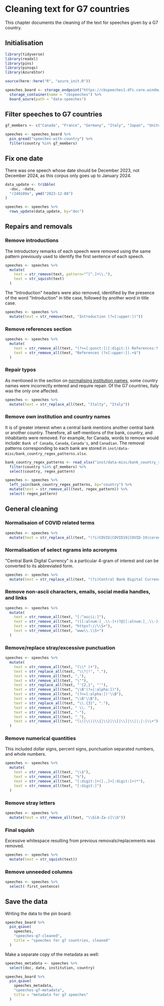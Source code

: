 

# Cleaning text for G7 countries

This chapter documents the cleaning of the text for speeches given by a G7 country.

## Initialisation


```r
library(tidyverse)
library(readxl)
library(pins)
library(pinsqs)
library(AzureStor)

source(here::here("R", "azure_init.R"))

speeches_board <- storage_endpoint("https://cbspeeches1.dfs.core.windows.net/", token=token) %>%
  storage_container(name = "cbspeeches") %>%
  board_azure(path = "data-speeches")
```

## Filter speeches to G7 countries


```r
g7_members <- c("Canada", "France", "Germany", "Italy", "Japan", "United Kingdom", "United States")

speeches <- speeches_board %>%
  pin_qread("speeches-with-country") %>%
  filter(country %in% g7_members)
```

## Fix one date

There was one speech whose date should be December 2023, not December 2024, as this corpus only goes
up to January 2024.


```r
data_update <- tribble(
  ~doc, ~date,
  "r240109a", ymd("2023-12-08")
)

speeches <- speeches %>%
  rows_update(data_update, by="doc")
```

## Repairs and removals

### Remove introductions

The introductory remarks of each speech were removed using the same pattern previously used to
identify the first sentence of each speech.


```r
speeches <- speeches %>%
  mutate(
    text = str_remove(text, pattern="^[^.]+\\."),
    text = str_squish(text)
  )
```

The "Introduction" headers were also removed, identified by the presence of the word "Introduction"
in title case, followed by another word in title case.


```r
speeches <- speeches %>%
  mutate(text = str_remove(text, "Introduction (?=[:upper:])"))
```

### Remove references section


```r
speeches <- speeches %>%
  mutate(
    text = str_remove_all(text, "(?<=[:punct:]|[:digit:]) References:? .+$"),
    text = str_remove_all(text, "References (?=[:upper:]).+$")
  )
```

### Repair typos

As mentioned in the section on [normalising institution names](#normalise-institution-names), some
country names were incorrectly entered and require repair. Of the G7 countries, Italy was the only
one affected.


```r
speeches <- speeches %>%
  mutate(text = str_replace_all(text, "Italty", "Italy"))
```

### Remove own institution and country names

It is of greater interest when a central bank mentions another central bank or another country.
Therefore, all self-mentions of the bank, country, and inhabitants were removed. For example, for
Canada, words to remove would include: `Bank of Canada`, `Canada`, `Canada's`, and `Canadian`. The
removal patterns corresponding to each bank are stored in
`inst/data-misc/bank_country_regex_patterns.xlsx`.


```r
bank_country_regex_patterns <- read_xlsx("inst/data-misc/bank_country_regex_patterns.xlsx") %>%
  filter(country %in% g7_members) %>%
  select(country, regex_pattern)

speeches <- speeches %>%
  left_join(bank_country_regex_patterns, by="country") %>%
  mutate(text = str_remove_all(text, regex_pattern)) %>%
  select(-regex_pattern)
```

## General cleaning

### Normalisaion of COVID related terms


```r
speeches <- speeches %>%
  mutate(text = str_replace_all(text, "(?i)COVID|COVID19|COVID-19|coronavirus", "COVID"))
```

### Normalisation of select ngrams into acronyms

"Central Bank Digital Currency" is a particular 4-gram of interest and can be converted to its
abbreviated form.


```r
speeches <- speeches %>%
  mutate(text = str_replace_all(text, "(?i)Central Bank Digital Currency", "CBDC"))
```

### Remove non-ascii characters, emails, social media handles, and links


```r
speeches <- speeches %>%
  mutate(
    text = str_remove_all(text, "[:^ascii:]"),
    text = str_remove_all(text, "([[:alnum:]_.\\-]+)?@[[:alnum:]_.\\-]+"),
    text = str_remove_all(text, "https?://\\S+"),
    text = str_remove_all(text, "www\\.\\S+")
  )
```

### Remove/replace stray/excessive punctuation


```r
speeches <- speeches %>%
  mutate(
    text = str_remove_all(text, "(\\* )+"),
    text = str_replace_all(text, "\\?|!", "."),
    text = str_remove_all(text, ","),
    text = str_remove_all(text, "\""),
    text = str_replace_all(text, "'{2,}", "'"),
    text = str_remove_all(text, "\\B'(?=[:alpha:])"),
    text = str_remove_all(text, "(?<=[:alpha:])'\\B"),
    text = str_remove_all(text, "\\B'\\B"),
    text = str_replace_all(text, "\\.{3}", "."),
    text = str_remove_all(text, " \\. "),
    text = str_remove_all(text, "-"),
    text = str_remove_all(text, "_"),
    text = str_remove_all(text, "\\(|\\)|\\{|\\}|\\[|\\]|\\||;|:|\\+")
  )
```

### Remove numerical quantities

This included dollar signs, percent signs, punctuation separated numbers, and whole numbers.


```r
speeches <- speeches %>%
  mutate(
    text = str_remove_all(text, "\\$"),
    text = str_remove_all(text, "%"),
    text = str_remove_all(text, "[:digit:]+([.,]+[:digit:]+)*"),
    text = str_remove_all(text, "[:digit:]")
  )
```

### Remove stray letters


```r
speeches <- speeches %>%
  mutate(text = str_remove_all(text, "\\b[A-Za-z]\\b"))
```

### Final squish

Excessive whitespace resulting from previous removals/replacements was removed.


```r
speeches <- speeches %>%
  mutate(text = str_squish(text))
```

### Remove unneeded columns


```r
speeches <- speeches %>%
  select(-first_sentence)
```

## Save the data

Writing the data to the pin board:


```r
speeches_board %>%
  pin_qsave(
    speeches,
    "speeches-g7-cleaned",
    title = "speeches for g7 countries, cleaned"
  )
```

Make a separate copy of the metadata as well:


```r
speeches_metadata <- speeches %>%
  select(doc, date, institution, country)

speeches_board %>%
  pin_qsave(
    speeches_metadata,
    "speeches-g7-metadata",
    title = "metadata for g7 speeches"
  )
```
